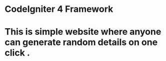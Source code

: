 # CodeIgniter 4 Framework
# This is simple website where anyone can generate random details on one click .
